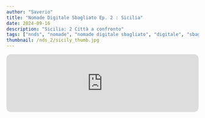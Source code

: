 ```yaml
---
author: "Saverio"
title: "Nomade Digitale Sbagliato Ep. 2 : Sicilia"
date: 2024-09-16
description: "Sicilia: 2 Città a confronto"
tags: ["nnds", "nomade", "nomade digitale sbagliato", "digitale", "sbagliato", "italia", "sicilia"]
thumbnail: /nds_2/sicily_thumb.jpg
---
```


<iframe style="border-radius:12px" src="https://open.spotify.com/embed/episode/6n1ooRYLbHAMp9wfyDD150?utm_source=generator" width="100%" height="152" frameBorder="0" allowfullscreen="" allow="autoplay; clipboard-write; encrypted-media; fullscreen; picture-in-picture" loading="lazy"></iframe>